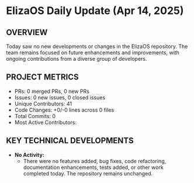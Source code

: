 # ElizaOS Daily Update (Apr 14, 2025)

## OVERVIEW 
Today saw no new developments or changes in the ElizaOS repository. The team remains focused on future enhancements and improvements, with ongoing contributions from a diverse group of developers.

## PROJECT METRICS
- PRs: 0 merged PRs, 0 new PRs
- Issues: 0 new issues, 0 closed issues
- Unique Contributors: 41
- Code Changes: +0/-0 lines across 0 files
- Total Commits: 0
- Most Active Contributors: 

## KEY TECHNICAL DEVELOPMENTS
- **No Activity:** 
  - There were no features added, bug fixes, code refactoring, documentation enhancements, tests added, or other work completed today. The repository remains unchanged.
